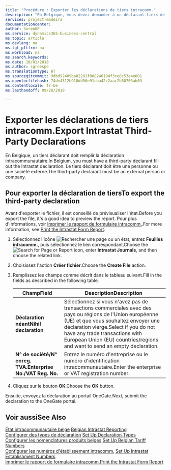 ```yaml
---
title: "Procédure : Exporter les déclarations de tiers intracomm."
description: "En Belgique, vous devez demander à un déclarant tiers de remplir la déclaration intracommunautaire. Le déclarant tiers doit être une personne ou une société externe."
services: project-madeira
documentationcenter: 
author: SorenGP
ms.service: dynamics365-business-central
ms.topic: article
ms.devlang: na
ms.tgt_pltfrm: na
ms.workload: na
ms.search.keywords: 
ms.date: 10/01/2018
ms.author: sgroespe
ms.translationtype: HT
ms.sourcegitcommit: 9dbd92409ba02281f008246194f3ce0c53e4e001
ms.openlocfilehash: 74de4512b918dd56e91cba42c2aac2b80703ab03
ms.contentlocale: fr-be
ms.lasthandoff: 09/28/2018

---
```

# <a name="export-intrastat-third-party-declarations"></a><span data-ttu-id="2b75c-104">Exporter les déclarations de tiers intracomm.</span><span class="sxs-lookup"><span data-stu-id="2b75c-104">Export Intrastat Third-Party Declarations</span></span>
<span data-ttu-id="2b75c-105">En Belgique, un tiers déclarant doit remplir la déclaration intracommunautaire.</span><span class="sxs-lookup"><span data-stu-id="2b75c-105">In Belgium, you must have a third-party declarant fill out the Intrastat declaration.</span></span> <span data-ttu-id="2b75c-106">Le tiers déclarant doit être une personne ou une société externe.</span><span class="sxs-lookup"><span data-stu-id="2b75c-106">The third-party declarant must be an external person or company.</span></span> 

## <a name="to-export-the-third-party-declaration"></a><span data-ttu-id="2b75c-107">Pour exporter la déclaration de tiers</span><span class="sxs-lookup"><span data-stu-id="2b75c-107">To export the third-party declaration</span></span>  
<span data-ttu-id="2b75c-108">Avant d'exporter le fichier, il est conseillé de prévisualiser l'état.</span><span class="sxs-lookup"><span data-stu-id="2b75c-108">Before you export the file, it's a good idea to preview the report.</span></span> <span data-ttu-id="2b75c-109">Pour plus d'informations, voir [Imprimer le rapport de formulaire intracomm.](how-to-print-the-intrastat-form-report.md).</span><span class="sxs-lookup"><span data-stu-id="2b75c-109">For more information, see [Print the Intrastat Form Report](how-to-print-the-intrastat-form-report.md).</span></span>  

1.  <span data-ttu-id="2b75c-110">Sélectionnez l'icône ![Rechercher une page ou un état](../../media/ui-search/search_small.png "icône Rechercher une page ou un état"), entrez **Feuilles intracomm.**, puis sélectionnez le lien correspondant.</span><span class="sxs-lookup"><span data-stu-id="2b75c-110">Choose the ![Search for Page or Report](../../media/ui-search/search_small.png "Search for Page or Report icon") icon, enter **Intrastat Journals**, and then choose the related link.</span></span>  
2.  <span data-ttu-id="2b75c-111">Choisissez l'action **Créer fichier**.</span><span class="sxs-lookup"><span data-stu-id="2b75c-111">Choose the **Create File** action.</span></span>  
3.  <span data-ttu-id="2b75c-112">Remplissez les champs comme décrit dans le tableau suivant.</span><span class="sxs-lookup"><span data-stu-id="2b75c-112">Fill in the fields as described in the following table.</span></span>  

    |<span data-ttu-id="2b75c-113">Champ</span><span class="sxs-lookup"><span data-stu-id="2b75c-113">Field</span></span>|<span data-ttu-id="2b75c-114">Description</span><span class="sxs-lookup"><span data-stu-id="2b75c-114">Description</span></span>|  
    |---------------------------------|---------------------------------------|  
    |<span data-ttu-id="2b75c-115">**Déclaration néant**</span><span class="sxs-lookup"><span data-stu-id="2b75c-115">**Nihil declaration**</span></span>|<span data-ttu-id="2b75c-116">Sélectionnez si vous n'avez pas de transactions commerciales avec des pays ou régions de l'Union européenne (UE) et que vous souhaitez envoyer une déclaration vierge.</span><span class="sxs-lookup"><span data-stu-id="2b75c-116">Select if you do not have any trade transactions with European Union (EU) countries/regions and want to send an empty declaration.</span></span>|  
    |<span data-ttu-id="2b75c-117">**N° de société/N° enreg. TVA.**</span><span class="sxs-lookup"><span data-stu-id="2b75c-117">**Enterprise No./VAT Reg. No.**</span></span>|<span data-ttu-id="2b75c-118">Entrez le numéro d'entreprise ou le numéro d'identification intracommunautaire.</span><span class="sxs-lookup"><span data-stu-id="2b75c-118">Enter the enterprise or VAT registration number.</span></span>|  
    
4.  <span data-ttu-id="2b75c-119">Cliquez sur le bouton **OK**.</span><span class="sxs-lookup"><span data-stu-id="2b75c-119">Choose the **OK** button.</span></span>  

<span data-ttu-id="2b75c-120">Ensuite, envoyez la déclaration au portail OneGate.</span><span class="sxs-lookup"><span data-stu-id="2b75c-120">Next, submit the declaration to the OneGate portal.</span></span>  

## <a name="see-also"></a><span data-ttu-id="2b75c-121">Voir aussi</span><span class="sxs-lookup"><span data-stu-id="2b75c-121">See Also</span></span>  
 <span data-ttu-id="2b75c-122">[État intracommunautaire belge](belgian-intrastat-reporting.md) </span><span class="sxs-lookup"><span data-stu-id="2b75c-122">[Belgian Intrastat Reporting](belgian-intrastat-reporting.md) </span></span>  
 <span data-ttu-id="2b75c-123">[Configurer des types de déclaration](how-to-set-up-declaration-types.md) </span><span class="sxs-lookup"><span data-stu-id="2b75c-123">[Set Up Declaration Types](how-to-set-up-declaration-types.md) </span></span>  
 <span data-ttu-id="2b75c-124">[Configurer les nomenclatures produits belges](how-to-set-up-belgian-tariff-numbers.md) </span><span class="sxs-lookup"><span data-stu-id="2b75c-124">[Set Up Belgian Tariff Numbers](how-to-set-up-belgian-tariff-numbers.md) </span></span>  
 <span data-ttu-id="2b75c-125">[Configurer les numéros d'établissement intracomm.](how-to-set-up-intrastat-establishment-numbers.md) </span><span class="sxs-lookup"><span data-stu-id="2b75c-125">[Set Up Intrastat Establishment Numbers](how-to-set-up-intrastat-establishment-numbers.md) </span></span>  
 [<span data-ttu-id="2b75c-126">Imprimer le rapport de formulaire intracomm.</span><span class="sxs-lookup"><span data-stu-id="2b75c-126">Print the Intrastat Form Report</span></span>](how-to-print-the-intrastat-form-report.md)

